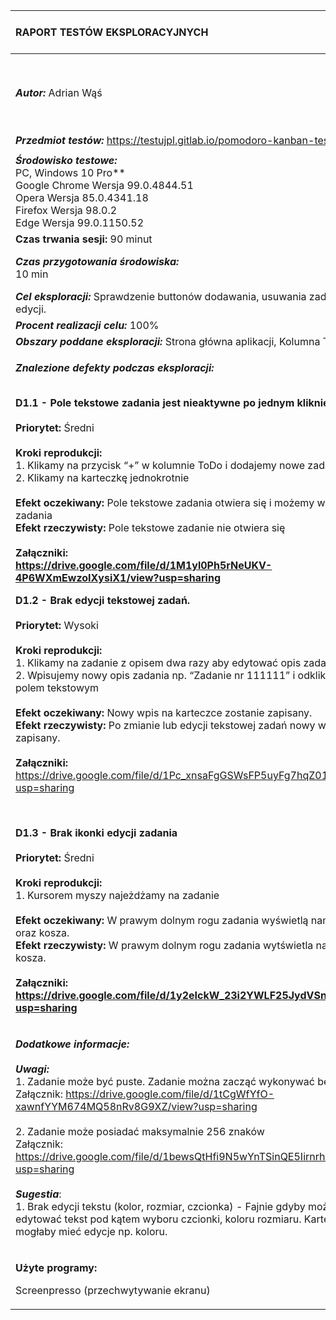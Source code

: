

|**RAPORT TESTÓW EKSPLORACYJNYCH**|***Wersja dokumentu:*** Raport Nr 1|
| :- | :- |
|***Autor:*** Adrian Wąś|***Data i godzina rozpoczęcia testów:***<br>24.03.2022r. 12:20|
|***Przedmiot testów:*** https://testujpl.gitlab.io/pomodoro-kanban-test/|
||
|***Środowisko testowe:*** <br>PC, Windows 10 Pro**<br>Google Chrome     Wersja 99.0.4844.51<br>Opera                    Wersja 85.0.4341.18<br>Firefox                   Wersja 98.0.2<br>Edge                     Wersja 99.0.1150.52|
|**Czas trwania sesji:** 90 minut|
|***Czas przygotowania środowiska:*** <br>10 min|***Czas eksploracji:***<br>50 min|***Czas raportowania:***<br>30 min|
|***Cel eksploracji:*** Sprawdzenie buttonów dodawania, usuwania zadań oraz ich edycji. |
|***Procent realizacji celu:*** 100%|
|***Obszary poddane eksploracji:*** Strona główna aplikacji, Kolumna ToDo|
|<p>***Znalezione defekty podczas eksploracji:***</p><p><br>**D1.1 - Pole tekstowe zadania jest nieaktywne po jednym kliknięciu na zadanie.<br><br>Priorytet:** Średni<br><br>**Kroki reprodukcji:**<br>1. Klikamy na przycisk “+” w kolumnie ToDo i dodajemy nowe zadanie<br>2. Klikamy na karteczkę jednokrotnie<br><br>**Efekt oczekiwany:** Pole tekstowe zadania otwiera się i możemy wpisać nasz opis zadania<br>**Efekt rzeczywisty:** Pole tekstowe zadanie nie otwiera się <br><br>**Załączniki:<br><https://drive.google.com/file/d/1M1yl0Ph5rNeUKV-4P6WXmEwzoIXysiX1/view?usp=sharing>**</p><p></p><p></p><p></p><p>**D1.2 - Brak edycji tekstowej zadań.<br><br>Priorytet:** Wysoki<br><br>**Kroki reprodukcji:**<br>1. Klikamy na zadanie z opisem dwa razy aby edytować opis zadania<br>2. Wpisujemy nowy opis zadania np. “Zadanie nr 111111” i odklikujemy poza polem tekstowym<br><br>**Efekt oczekiwany:** Nowy wpis na karteczce zostanie zapisany. <br>**Efekt rzeczywisty:** Po zmianie lub edycji tekstowej zadań nowy wpis nie zostaje zapisany.<br><br>**Załączniki:**<br><https://drive.google.com/file/d/1Pc_xnsaFgGSWsFP5uyFg7hqZ01C0v17-/view?usp=sharing></p><p></p><p><br></p><p>**D1.3 - Brak ikonki edycji zadania<br><br>Priorytet:** Średni<br><br>**Kroki reprodukcji:**<br>1. Kursorem myszy najeżdżamy na zadanie<br><br>**Efekt oczekiwany:** W prawym dolnym rogu zadania wyświetlą nam się ikony edycji oraz kosza.<br>**Efekt rzeczywisty:** W prawym dolnym rogu zadania wytświetla nam się tylko ikona kosza.<br><br>**Załączniki: <br><https://drive.google.com/file/d/1y2eIckW_23i2YWLF25JydVSnZ7QJQjnF/view?usp=sharing>**</p>|
|<p>***Dodatkowe informacje:<br><br>Uwagi:***<br>1. Zadanie może być puste. Zadanie można zacząć wykonywać bez jego opisu.<br>Załącznik: <https://drive.google.com/file/d/1tCgWfYfO-xawnfYYM674MQ58nRv8G9XZ/view?usp=sharing><br><br>2. Zadanie może posiadać maksymalnie 256 znaków<br>Załącznik: <https://drive.google.com/file/d/1bewsQtHfi9N5wYnTSinQE5IirnrhC8V8/view?usp=sharing><br><br>***Sugestia***:<br>1. Brak edycji tekstu (kolor, rozmiar, czcionka) - Fajnie gdyby można było edytować tekst pod kątem wyboru czcionki, koloru rozmiaru. Karteczka też mogłaby mieć edycje np. koloru.</p><p></p>|
|<p>**Użyte programy:** </p><p>Screenpresso (przechwytywanie ekranu)</p>|
